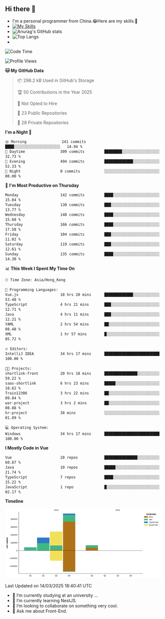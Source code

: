 ## Hi there 👋
- I'm a personal programmer from China.😂Here are my skills:🤔
- [![My Skills](https://skillicons.dev/icons?i=js,html,css,vue,typescript,java,golang)](https://skillicons.dev)
- ![Anurag's GitHub stats](https://github-readme-stats.vercel.app/api?username=FluffyChi-Xing&count_private=true&show_icons=true&theme=radical)
- ![Top Langs](https://github-readme-stats.vercel.app/api/top-langs/?username=FluffyChi-Xing)
- <!--START_SECTION:waka-->
![Code Time](http://img.shields.io/badge/Code%20Time-1%2C185%20hrs%2020%20mins-blue)

![Profile Views](http://img.shields.io/badge/Profile%20Views-1-blue)

**🐱 My GitHub Data** 

> 📦 298.2 kB Used in GitHub's Storage 
 > 
> 🏆 50 Contributions in the Year 2025
 > 
> 🚫 Not Opted to Hire
 > 
> 📜 23 Public Repositories 
 > 
> 🔑 28 Private Repositories 
 > 
**I'm a Night 🦉** 

```text
🌞 Morning                141 commits         ████░░░░░░░░░░░░░░░░░░░░░   14.94 % 
🌆 Daytime                309 commits         ████████░░░░░░░░░░░░░░░░░   32.73 % 
🌃 Evening                494 commits         █████████████░░░░░░░░░░░░   52.33 % 
🌙 Night                  0 commits           ░░░░░░░░░░░░░░░░░░░░░░░░░   00.00 % 
```
📅 **I'm Most Productive on Thursday** 

```text
Monday                   142 commits         ████░░░░░░░░░░░░░░░░░░░░░   15.04 % 
Tuesday                  130 commits         ███░░░░░░░░░░░░░░░░░░░░░░   13.77 % 
Wednesday                148 commits         ████░░░░░░░░░░░░░░░░░░░░░   15.68 % 
Thursday                 166 commits         ████░░░░░░░░░░░░░░░░░░░░░   17.58 % 
Friday                   104 commits         ███░░░░░░░░░░░░░░░░░░░░░░   11.02 % 
Saturday                 119 commits         ███░░░░░░░░░░░░░░░░░░░░░░   12.61 % 
Sunday                   135 commits         ████░░░░░░░░░░░░░░░░░░░░░   14.30 % 
```


📊 **This Week I Spent My Time On** 

```text
🕑︎ Time Zone: Asia/Hong_Kong

💬 Programming Languages: 
Vue.js                   18 hrs 20 mins      █████████████░░░░░░░░░░░░   53.48 % 
TypeScript               4 hrs 21 mins       ███░░░░░░░░░░░░░░░░░░░░░░   12.71 % 
Java                     4 hrs 11 mins       ███░░░░░░░░░░░░░░░░░░░░░░   12.21 % 
YAML                     2 hrs 54 mins       ██░░░░░░░░░░░░░░░░░░░░░░░   08.48 % 
XML                      1 hr 57 mins        █░░░░░░░░░░░░░░░░░░░░░░░░   05.72 % 

🔥 Editors: 
IntelliJ IDEA            34 hrs 17 mins      █████████████████████████   100.00 % 

🐱‍💻 Projects: 
shortlink-front          20 hrs 18 mins      ███████████████░░░░░░░░░░   59.22 % 
saas-shortlink           6 hrs 23 mins       █████░░░░░░░░░░░░░░░░░░░░   18.62 % 
Train12306               3 hrs 22 mins       ██░░░░░░░░░░░░░░░░░░░░░░░   09.84 % 
war-project              3 hrs 2 mins        ██░░░░░░░░░░░░░░░░░░░░░░░   08.88 % 
hr-project               38 mins             ░░░░░░░░░░░░░░░░░░░░░░░░░   01.89 % 

💻 Operating System: 
Windows                  34 hrs 17 mins      █████████████████████████   100.00 % 
```

**I Mostly Code in Vue** 

```text
Vue                      28 repos            ███████████████░░░░░░░░░░   60.87 % 
Java                     10 repos            █████░░░░░░░░░░░░░░░░░░░░   21.74 % 
TypeScript               7 repos             ████░░░░░░░░░░░░░░░░░░░░░   15.22 % 
JavaScript               1 repo              █░░░░░░░░░░░░░░░░░░░░░░░░   02.17 % 
```



**Timeline**

![Lines of Code chart](https://raw.githubusercontent.com/FluffyChi-Xing/FluffyChi-Xing/main/assets/bar_graph.png)


 Last Updated on 14/03/2025 18:40:41 UTC
<!--END_SECTION:waka-->
- 🔭 I’m currently studying at an university ...
- 🌱 I’m currently learning NestJS.
- 👯 I’m looking to collaborate on something very cool.
- 💬 Ask me about Front-End.
